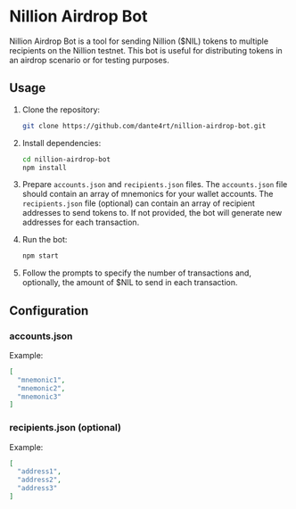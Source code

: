 # Nillion Airdrop Bot

Nillion Airdrop Bot is a tool for sending Nillion ($NIL) tokens to multiple recipients on the Nillion testnet. This bot is useful for distributing tokens in an airdrop scenario or for testing purposes.

## Usage

1. Clone the repository:

   ```bash
   git clone https://github.com/dante4rt/nillion-airdrop-bot.git
   ```

2. Install dependencies:

   ```bash
   cd nillion-airdrop-bot
   npm install
   ```

3. Prepare `accounts.json` and `recipients.json` files. The `accounts.json` file should contain an array of mnemonics for your wallet accounts. The `recipients.json` file (optional) can contain an array of recipient addresses to send tokens to. If not provided, the bot will generate new addresses for each transaction.

4. Run the bot:

   ```bash
   npm start
   ```

5. Follow the prompts to specify the number of transactions and, optionally, the amount of $NIL to send in each transaction.

## Configuration

### accounts.json

Example:

```json
[
  "mnemonic1",
  "mnemonic2",
  "mnemonic3"
]
```

### recipients.json (optional)

Example:

```json
[
  "address1",
  "address2",
  "address3"
]
```